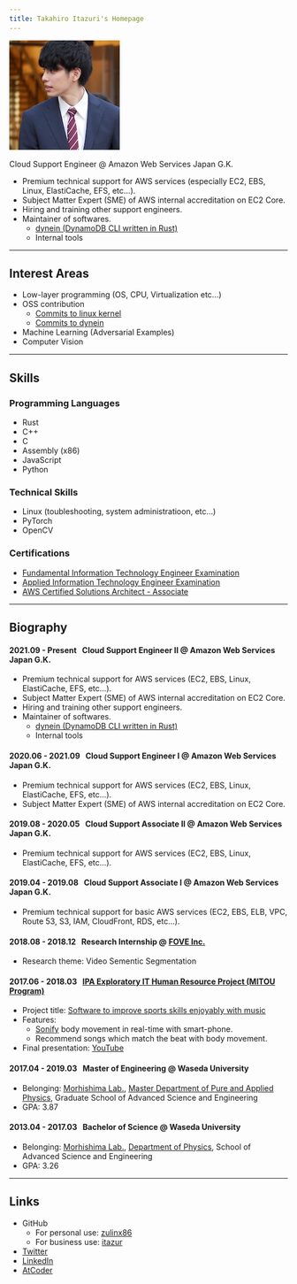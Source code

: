 ```yaml
---
title: Takahiro Itazuri's Homepage
---
```


![portrait](img/portrait.jpeg)

Cloud Support Engineer @ Amazon Web Services Japan G.K.
- Premium technical support for AWS services (especially EC2, EBS, Linux, ElastiCache, EFS, etc...).
- Subject Matter Expert (SME) of AWS internal accreditation on EC2 Core.
- Hiring and training other support engineers.
- Maintainer of softwares.
	- [dynein (DynamoDB CLI written in Rust)](https://github.com/awslabs/dynein)
	- Internal tools

---

## Interest Areas
- Low-layer programming (OS, CPU, Virtualization etc...)
- OSS contribution
	- [Commits to linux kernel](https://git.kernel.org/pub/scm/linux/kernel/git/torvalds/linux.git/log/?qt=grep&q=Takahiro+Itazuri)
	- [Commits to dynein](https://github.com/awslabs/dynein/commits/main?author=itazur)
- Machine Learning (Adversarial Examples)
- Computer Vision

---

## Skills
### Programming Languages
- Rust
- C++
- C
- Assembly (x86)
- JavaScript
- Python

### Technical Skills
- Linux (toubleshooting, system administratioon, etc...)
- PyTorch
- OpenCV

### Certifications
- [Fundamental Information Technology Engineer Examination](https://www.jitec.ipa.go.jp/2_01english/02examcategories.html)
- [Applied Information Technology Engineer Examination](https://www.jitec.ipa.go.jp/2_01english/02examcategories.html)
- [AWS Certified Solutions Architect - Associate](https://aws.amazon.com/certification/certified-solutions-architect-associate/)

---

## Biography
#### 2021.09 - Present &nbsp; Cloud Support Engineer II @ Amazon Web Services Japan G.K.
- Premium technical support for AWS services (EC2, EBS, Linux, ElastiCache, EFS, etc...).
- Subject Matter Expert (SME) of AWS internal accreditation on EC2 Core.
- Hiring and training other support engineers.
- Maintainer of softwares.
	- [dynein (DynamoDB CLI written in Rust)](https://github.com/awslabs/dynein)
	- Internal tools

#### 2020.06 - 2021.09 &nbsp; Cloud Support Engineer I @ Amazon Web Services Japan G.K.
- Premium technical support for AWS services (EC2, EBS, Linux, ElastiCache, EFS, etc...).
- Subject Matter Expert (SME) of AWS internal accreditation on EC2 Core.

#### 2019.08 - 2020.05 &nbsp; Cloud Support Associate II @ Amazon Web Services Japan G.K.
- Premium technical support for AWS services (EC2, EBS, Linux, ElastiCache, EFS, etc...).

#### 2019.04 - 2019.08 &nbsp; Cloud Support Associate I @ Amazon Web Services Japan G.K.
- Premium technical support for basic AWS services (EC2, EBS, ELB, VPC, Route 53, S3, IAM, CloudFront, RDS, etc...).

#### 2018.08 - 2018.12 &nbsp; Research Internship @ [FOVE Inc.](https://fove-inc.com/)
- Research theme: Video Sementic Segmentation

#### 2017.06 - 2018.03 &nbsp; [IPA Exploratory IT Human Resource Project (MITOU Program)](https://www.ipa.go.jp/english/humandev/third.html)
- Project title: [Software to improve sports skills enjoyably with music](https://www.ipa.go.jp/jinzai/mitou/2017/gaiyou_ig-2.html)
- Features:
	 - [Sonify](https://en.wikipedia.org/wiki/Data_sonification) body movement in real-time with smart-phone.
	 - Recommend songs which match the beat with body movement.
- Final presentation: [YouTube](https://www.youtube.com/watch?v=3AcnrROn8rk)

#### 2017.04 - 2019.03 &nbsp; Master of Engineering @ Waseda University
- Belonging: [Morhishima Lab.](http://www.mlab.phys.waseda.ac.jp/?lang=en), [Master Department of Pure and Applied Physics](http://www.phys.waseda.ac.jp/), Graduate School of Advanced Science and Engineering
- GPA: 3.87

#### 2013.04 - 2017.03 &nbsp; Bachelor of Science @ Waseda University
- Belonging: [Morhishima Lab.](http://www.mlab.phys.waseda.ac.jp/?lang=en), [Department of Physics](http://www.phys.waseda.ac.jp/), School of Advanced Science and Engineering
- GPA: 3.26

---

## Links
- GitHub
	- For personal use: [zulinx86](https://github.com/zulinx86)
	- For business use: [itazur](https://github.com/itazur)
- [Twitter](https://twitter.com/zulinx86)
- [LinkedIn](https://www.linkedin.com/in/takahiro-itazuri-b6567b148/)
- [AtCoder](https://atcoder.jp/users/zulinx86)

